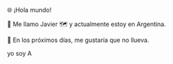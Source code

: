 🌐 ¡Hola mundo!

👋 Me llamo Javier
🗺️ y actualmente estoy en Argentina.

📆 En los próximos días, me gustaría que no llueva.

yo soy A
